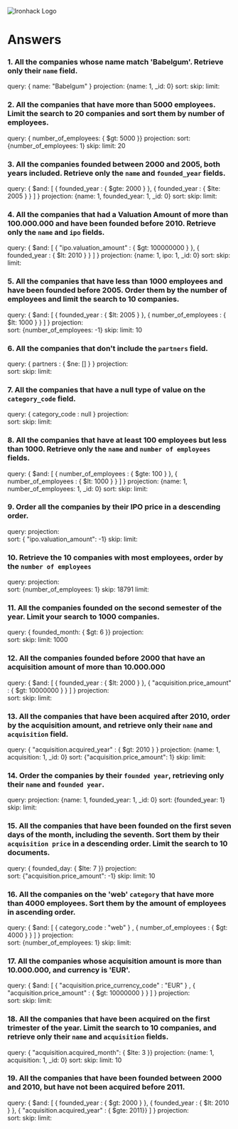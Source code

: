 ![Ironhack Logo](https://i.imgur.com/1QgrNNw.png)

# Answers

### 1. All the companies whose name match 'Babelgum'. Retrieve only their `name` field.

query: { name: "Babelgum" }
projection: {name: 1, _id: 0}
sort: 
skip: 
limit: 

### 2. All the companies that have more than 5000 employees. Limit the search to 20 companies and sort them by **number of employees**.

query: { number_of_employees: { $gt: 5000 }}
projection: 
sort: {number_of_employees: 1}
skip: 
limit: 20

### 3. All the companies founded between 2000 and 2005, both years included. Retrieve only the `name` and `founded_year` fields.

query: { $and: [ { founded_year : { $gte: 2000 }  }, {  founded_year : { $lte: 2005 } }  ] }
projection: {name: 1, founded_year: 1, _id: 0}
sort: 
skip: 
limit: 

 ### 4. All the companies that had a Valuation Amount of more than 100.000.000 and have been founded before 2010. Retrieve only the `name` and `ipo` fields.

query: { $and: [ { "ipo.valuation_amount" : { $gt: 100000000 }  }, {  founded_year : { $lt: 2010 } }  ] }
projection:  {name: 1, ipo: 1, _id: 0}
sort: 
skip: 
limit: 

### 5. All the companies that have less than 1000 employees and have been founded before 2005. Order them by the number of employees and limit the search to 10 companies.

query: { $and: [ { founded_year : { $lt: 2005 }  }, {  number_of_employees : { $lt: 1000 } }  ] }
projection:  
sort: {number_of_employees: -1}
skip: 
limit: 10

### 6. All the companies that don't include the `partners` field.

query: { partners : { $ne: [] } }
projection:  
sort: 
skip: 
limit: 

### 7. All the companies that have a null type of value on the `category_code` field.

query: { category_code : null } 
projection:  
sort: 
skip: 
limit: 

### 8. All the companies that have at least 100 employees but less than 1000. Retrieve only the `name` and `number of employees` fields.

query: { $and: [ { number_of_employees : { $gte: 100 }  }, {  number_of_employees : { $lt: 1000 } } ] }
projection:  {name: 1, number_of_employees: 1, _id: 0}
sort: 
skip: 
limit: 

 ### 9. Order all the companies by their IPO price in a descending order.

query: 
projection:  
sort: { "ipo.valuation_amount": -1}
skip: 
limit: 

### 10. Retrieve the 10 companies with most employees, order by the `number of employees`

query: 
projection:  
sort: {number_of_employees: 1}
skip: 18791
limit: 

### 11. All the companies founded on the second semester of the year. Limit your search to 1000 companies.

query: { founded_month: { $gt: 6 }}
projection:  
sort: 
skip: 
limit: 1000

### 12. All the companies founded before 2000 that have an acquisition amount of more than 10.000.000

query: { $and: [ { founded_year : { $lt: 2000 }  }, {  "acquisition.price_amount" : { $gt: 10000000 } } ] }
projection:  
sort: 
skip: 
limit: 

### 13. All the companies that have been acquired after 2010, order by the acquisition amount, and retrieve only their `name` and `acquisition` field.

query: {  "acquisition.acquired_year" : { $gt: 2010 } }
projection:  {name: 1, acquisition: 1, _id: 0}
sort: {"acquisition.price_amount": 1}
skip: 
limit: 

### 14. Order the companies by their `founded year`, retrieving only their `name` and `founded year`.

query: 
projection:  {name: 1, founded_year: 1, _id: 0}
sort: {founded_year: 1}
skip: 
limit: 

### 15. All the companies that have been founded on the first seven days of the month, including the seventh. Sort them by their `acquisition price` in a descending order. Limit the search to 10 documents.

query: { founded_day: { $lte: 7 }}
projection:  
sort: {"acquisition.price_amount": -1}
skip: 
limit: 10

### 16. All the companies on the 'web' `category` that have more than 4000 employees. Sort them by the amount of employees in ascending order.

query: { $and: [ { category_code : "web" }  , {  number_of_employees : { $gt: 4000 } } ] }
projection:  
sort: {number_of_employees: 1}
skip: 
limit: 

### 17. All the companies whose acquisition amount is more than 10.000.000, and currency is 'EUR'. 

query: { $and: [ { "acquisition.price_currency_code" : "EUR" }  , { "acquisition.price_amount"  : { $gt: 10000000 } } ] }
projection:  
sort: 
skip: 
limit: 

### 18. All the companies that have been acquired on the first trimester of the year. Limit the search to 10 companies, and retrieve only their `name` and `acquisition` fields.

query: { "acquisition.acquired_month": { $lte: 3 }}
projection:  {name: 1, acquisition: 1, _id: 0}
sort: 
skip: 
limit: 10

### 19. All the companies that have been founded between 2000 and 2010, but have not been acquired before 2011.

query: { $and: [ { founded_year : { $gt: 2000 }  }, {  founded_year : { $lt: 2010 } }, { "acquisition.acquired_year" : { $gte: 2011}} ] }
projection:  
sort: 
skip: 
limit: 
